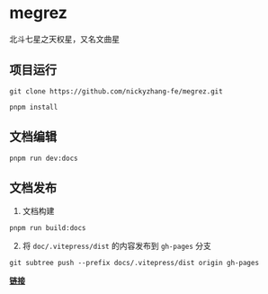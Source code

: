 # megrez
北斗七星之天权星，又名文曲星

## 项目运行

```
git clone https://github.com/nickyzhang-fe/megrez.git

pnpm install
```
## 文档编辑

```
pnpm run dev:docs
```

## 文档发布

1. 文档构建

```
pnpm run build:docs
```

2. 将 `doc/.vitepress/dist` 的内容发布到 `gh-pages` 分支

```
git subtree push --prefix docs/.vitepress/dist origin gh-pages
```

**[链接](https://nickyzhang-fe.github.io/megrez/)**